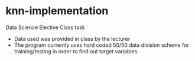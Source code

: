 # knn-implementation

Data Science Elective Class task

- Data used was provided in class by the lecturer
- The program currently uses hard coded 50/50 data division scheme for training/testing in order to find out target variables.